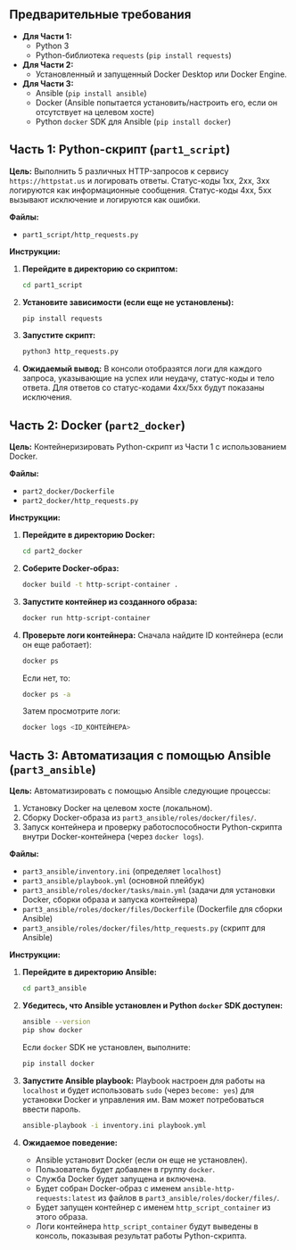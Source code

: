 
## Предварительные требования

*   **Для Части 1:**
    *   Python 3
    *   Python-библиотека `requests` (`pip install requests`)
*   **Для Части 2:**
    *   Установленный и запущенный Docker Desktop или Docker Engine.
*   **Для Части 3:**
    *   Ansible (`pip install ansible`)
    *   Docker (Ansible попытается установить/настроить его, если он отсутствует на целевом хосте)
    *   Python `docker` SDK для Ansible (`pip install docker`)

## Часть 1: Python-скрипт (`part1_script`)

**Цель:** Выполнить 5 различных HTTP-запросов к сервису `https://httpstat.us` и логировать ответы. Статус-коды 1xx, 2xx, 3xx логируются как информационные сообщения. Статус-коды 4xx, 5xx вызывают исключение и логируются как ошибки.

**Файлы:**
*   `part1_script/http_requests.py`

**Инструкции:**

1.  **Перейдите в директорию со скриптом:**
    ```bash
    cd part1_script
    ```

2.  **Установите зависимости (если еще не установлены):**
    ```bash
    pip install requests
    ```

3.  **Запустите скрипт:**
    ```bash
    python3 http_requests.py
    ```

4.  **Ожидаемый вывод:**
    В консоли отобразятся логи для каждого запроса, указывающие на успех или неудачу, статус-коды и тело ответа. Для ответов со статус-кодами 4xx/5xx будут показаны исключения.

## Часть 2: Docker (`part2_docker`)

**Цель:** Контейнеризировать Python-скрипт из Части 1 с использованием Docker.

**Файлы:**
*   `part2_docker/Dockerfile`
*   `part2_docker/http_requests.py`

**Инструкции:**

1.  **Перейдите в директорию Docker:**
    ```bash
    cd part2_docker
    ```

2.  **Соберите Docker-образ:**
    ```bash
    docker build -t http-script-container .
    ```

3.  **Запустите контейнер из созданного образа:**
    ```bash
    docker run http-script-container
    ```

4.  **Проверьте логи контейнера:**
    Сначала найдите ID контейнера (если он еще работает):
    ```bash
    docker ps
    ```
    Если нет, то:
    ```bash
    docker ps -a
    ```
    Затем просмотрите логи:
    ```bash
    docker logs <ID_КОНТЕЙНЕРА>
    ```

## Часть 3: Автоматизация с помощью Ansible (`part3_ansible`)

**Цель:** Автоматизировать с помощью Ansible следующие процессы:
1.  Установку Docker на целевом хосте (локальном).
2.  Сборку Docker-образа из `part3_ansible/roles/docker/files/`.
3.  Запуск контейнера и проверку работоспособности Python-скрипта внутри Docker-контейнера (через `docker logs`).

**Файлы:**
*   `part3_ansible/inventory.ini` (определяет `localhost`)
*   `part3_ansible/playbook.yml` (основной плейбук)
*   `part3_ansible/roles/docker/tasks/main.yml` (задачи для установки Docker, сборки образа и запуска контейнера)
*   `part3_ansible/roles/docker/files/Dockerfile` (Dockerfile для сборки Ansible)
*   `part3_ansible/roles/docker/files/http_requests.py` (скрипт для Ansible)

**Инструкции:**

1.  **Перейдите в директорию Ansible:**
    ```bash
    cd part3_ansible
    ```

2.  **Убедитесь, что Ansible установлен и Python `docker` SDK доступен:**
    ```bash
    ansible --version
    pip show docker
    ```
    Если `docker` SDK не установлен, выполните:
    ```bash
    pip install docker
    ```

3.  **Запустите Ansible playbook:**
    Playbook настроен для работы на `localhost` и будет использовать `sudo` (через `become: yes`) для установки Docker и управления им. Вам может потребоваться ввести пароль.
    ```bash
    ansible-playbook -i inventory.ini playbook.yml
    ```

4.  **Ожидаемое поведение:**
    *   Ansible установит Docker (если он еще не установлен).
    *   Пользователь будет добавлен в группу `docker`.
    *   Служба Docker будет запущена и включена.
    *   Будет собран Docker-образ с именем `ansible-http-requests:latest` из файлов в `part3_ansible/roles/docker/files/`.
    *   Будет запущен контейнер с именем `http_script_container` из этого образа.
    *   Логи контейнера `http_script_container` будут выведены в консоль, показывая результат работы Python-скрипта.